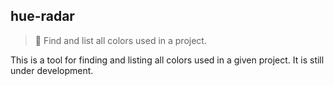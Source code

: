 ## hue-radar
> 🎨 Find and list all colors used in a project.

This is a tool for finding and listing all colors used in a given project. It is still under development.
